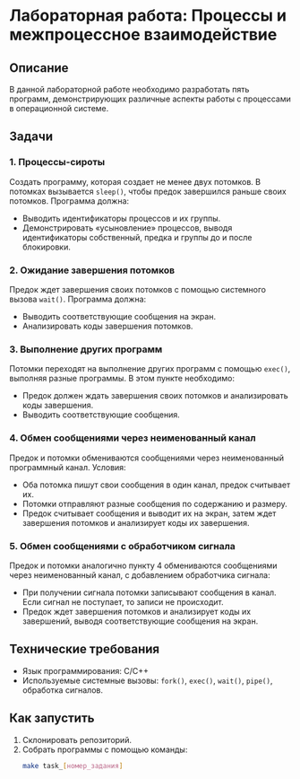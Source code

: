 # Лабораторная работа: Процессы и межпроцессное взаимодействие

## Описание
В данной лабораторной работе необходимо разработать пять программ, демонстрирующих различные аспекты работы с процессами в операционной системе.

## Задачи

### 1. Процессы-сироты
Создать программу, которая создает не менее двух потомков. В потомках вызывается `sleep()`, чтобы предок завершился раньше своих потомков. Программа должна:
- Выводить идентификаторы процессов и их группы.
- Демонстрировать «усыновление» процессов, выводя идентификаторы собственный, предка и группы до и после блокировки.

### 2. Ожидание завершения потомков
Предок ждет завершения своих потомков с помощью системного вызова `wait()`. Программа должна:
- Выводить соответствующие сообщения на экран.
- Анализировать коды завершения потомков.

### 3. Выполнение других программ
Потомки переходят на выполнение других программ с помощью `exec()`, выполняя разные программы. В этом пункте необходимо:
- Предок должен ждать завершения своих потомков и анализировать коды завершения.
- Выводить соответствующие сообщения.

### 4. Обмен сообщениями через неименованный канал
Предок и потомки обмениваются сообщениями через неименованный программный канал. Условия:
- Оба потомка пишут свои сообщения в один канал, предок считывает их.
- Потомки отправляют разные сообщения по содержанию и размеру.
- Предок считывает сообщения и выводит их на экран, затем ждет завершения потомков и анализирует коды их завершения.

### 5. Обмен сообщениями с обработчиком сигнала
Предок и потомки аналогично пункту 4 обмениваются сообщениями через неименованный канал, с добавлением обработчика сигнала:
- При получении сигнала потомки записывают сообщения в канал. Если сигнал не поступает, то записи не происходит.
- Предок ждет завершения потомков и анализирует коды их завершений, выводя соответствующие сообщения на экран.

## Технические требования
- Язык программирования: C/C++
- Используемые системные вызовы: `fork()`, `exec()`, `wait()`, `pipe()`, обработка сигналов.

## Как запустить
1. Склонировать репозиторий.
2. Собрать программы с помощью команды:
   ```bash
   make task_[номер_задания]

